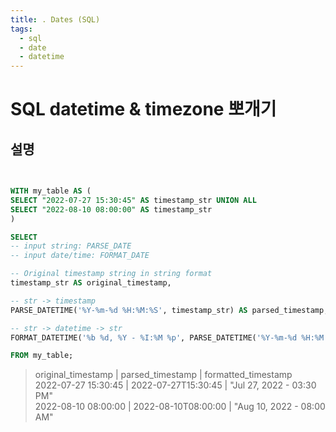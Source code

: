 ```yaml
---
title: . Dates (SQL)
tags:
  - sql
  - date
  - datetime
---
```


# SQL datetime & timezone 뽀개기
## 설명

```sql 
  

WITH my_table AS (
SELECT "2022-07-27 15:30:45" AS timestamp_str UNION ALL
SELECT "2022-08-10 08:00:00" AS timestamp_str
)

SELECT
-- input string: PARSE_DATE
-- input date/time: FORMAT_DATE

-- Original timestamp string in string format
timestamp_str AS original_timestamp,

-- str -> timestamp
PARSE_DATETIME('%Y-%m-%d %H:%M:%S', timestamp_str) AS parsed_timestamp,

-- str -> datetime -> str
FORMAT_DATETIME('%b %d, %Y - %I:%M %p', PARSE_DATETIME('%Y-%m-%d %H:%M:%S', timestamp_str)) AS formatted_timestamp

FROM my_table;

```


>  original_timestamp	 | parsed_timestamp |	formatted_timestamp   
>  2022-07-27 15:30:45	| 2022-07-27T15:30:45 | "Jul 27, 2022 - 03:30 PM"   
>  2022-08-10 08:00:00 | 2022-08-10T08:00:00 | "Aug 10, 2022 - 08:00 AM"